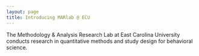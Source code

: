 ```yaml
---
layout: page
title: Introducing MARlab @ ECU
---
```


The Methodology & Analysis Research Lab at East Carolina University conducts research in quantitative methods and study design for behavioral science.
